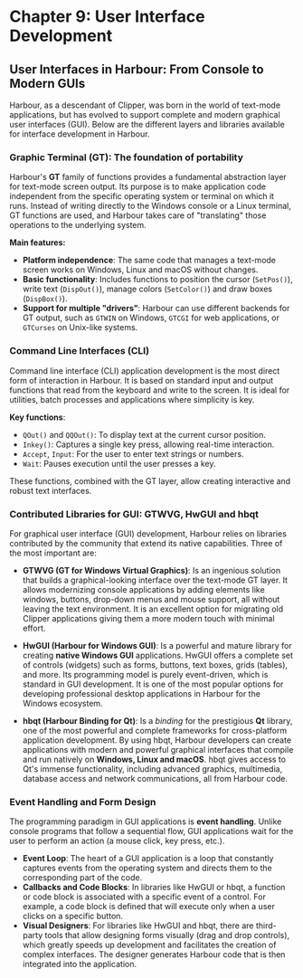 # Chapter 9: User Interface Development

## User Interfaces in Harbour: From Console to Modern GUIs

Harbour, as a descendant of Clipper, was born in the world of text-mode applications, but has evolved to support complete and modern graphical user interfaces (GUI). Below are the different layers and libraries available for interface development in Harbour.

### Graphic Terminal (GT): The foundation of portability

Harbour's **GT** family of functions provides a fundamental abstraction layer for text-mode screen output. Its purpose is to make application code independent from the specific operating system or terminal on which it runs. Instead of writing directly to the Windows console or a Linux terminal, GT functions are used, and Harbour takes care of "translating" those operations to the underlying system.

**Main features:**

*   **Platform independence**: The same code that manages a text-mode screen works on Windows, Linux and macOS without changes.
*   **Basic functionality**: Includes functions to position the cursor (`SetPos()`), write text (`DispOut()`), manage colors (`SetColor()`) and draw boxes (`DispBox()`).
*   **Support for multiple "drivers"**: Harbour can use different backends for GT output, such as `GTWIN` on Windows, `GTCGI` for web applications, or `GTCurses` on Unix-like systems.

### Command Line Interfaces (CLI)

Command line interface (CLI) application development is the most direct form of interaction in Harbour. It is based on standard input and output functions that read from the keyboard and write to the screen. It is ideal for utilities, batch processes and applications where simplicity is key.

**Key functions**:

*   `QOut()` and `QQOut()`: To display text at the current cursor position.
*   `Inkey()`: Captures a single key press, allowing real-time interaction.
*   `Accept`, `Input`: For the user to enter text strings or numbers.
*   `Wait`: Pauses execution until the user presses a key.

These functions, combined with the GT layer, allow creating interactive and robust text interfaces.

### Contributed Libraries for GUI: GTWVG, HwGUI and hbqt

For graphical user interface (GUI) development, Harbour relies on libraries contributed by the community that extend its native capabilities. Three of the most important are:

*   **GTWVG (GT for Windows Virtual Graphics)**: Is an ingenious solution that builds a graphical-looking interface over the text-mode GT layer. It allows modernizing console applications by adding elements like windows, buttons, drop-down menus and mouse support, all without leaving the text environment. It is an excellent option for migrating old Clipper applications giving them a more modern touch with minimal effort.

*   **HwGUI (Harbour for Windows GUI)**: Is a powerful and mature library for creating **native Windows GUI** applications. HwGUI offers a complete set of controls (widgets) such as forms, buttons, text boxes, grids (tables), and more. Its programming model is purely event-driven, which is standard in GUI development. It is one of the most popular options for developing professional desktop applications in Harbour for the Windows ecosystem.

*   **hbqt (Harbour Binding for Qt)**: Is a *binding* for the prestigious **Qt** library, one of the most powerful and complete frameworks for cross-platform application development. By using hbqt, Harbour developers can create applications with modern and powerful graphical interfaces that compile and run natively on **Windows, Linux and macOS**. hbqt gives access to Qt's immense functionality, including advanced graphics, multimedia, database access and network communications, all from Harbour code.

### Event Handling and Form Design

The programming paradigm in GUI applications is **event handling**. Unlike console programs that follow a sequential flow, GUI applications wait for the user to perform an action (a mouse click, key press, etc.).

*   **Event Loop**: The heart of a GUI application is a loop that constantly captures events from the operating system and directs them to the corresponding part of the code.
*   **Callbacks and Code Blocks**: In libraries like HwGUI or hbqt, a function or code block is associated with a specific event of a control. For example, a code block is defined that will execute only when a user clicks on a specific button.
*   **Visual Designers**: For libraries like HwGUI and hbqt, there are third-party tools that allow designing forms visually (drag and drop controls), which greatly speeds up development and facilitates the creation of complex interfaces. The designer generates Harbour code that is then integrated into the application.